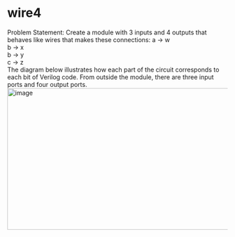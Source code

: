 # wire4
Problem Statement: Create a module with 3 inputs and 4 outputs that behaves like wires that makes these connections:
a -> w </br>
b -> x </br>
b -> y </br>
c -> z </br>
The diagram below illustrates how each part of the circuit corresponds to each bit of Verilog code. From outside the module, there are three input ports and four output ports.
<img width="857" height="323" alt="image" src="https://github.com/user-attachments/assets/8d968641-4a47-4658-a479-15e2225d17c2" />
